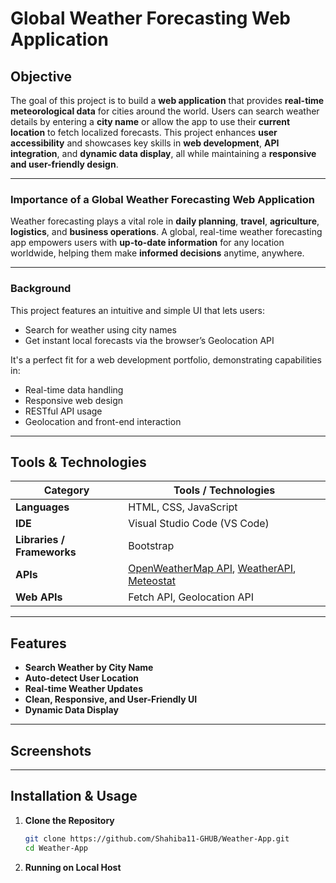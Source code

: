 # Global Weather Forecasting Web Application

## Objective

The goal of this project is to build a **web application** that provides **real-time meteorological data** for cities around the world. Users can search weather details by entering a **city name** or allow the app to use their **current location** to fetch localized forecasts. This project enhances **user accessibility** and showcases key skills in **web development**, **API integration**, and **dynamic data display**, all while maintaining a **responsive and user-friendly design**.

---

### Importance of a Global Weather Forecasting Web Application

Weather forecasting plays a vital role in **daily planning**, **travel**, **agriculture**, **logistics**, and **business operations**. A global, real-time weather forecasting app empowers users with **up-to-date information** for any location worldwide, helping them make **informed decisions** anytime, anywhere.

---

### Background

This project features an intuitive and simple UI that lets users:

- Search for weather using city names
- Get instant local forecasts via the browser’s Geolocation API

It's a perfect fit for a web development portfolio, demonstrating capabilities in:

- Real-time data handling  
- Responsive web design  
- RESTful API usage  
- Geolocation and front-end interaction

---

## Tools & Technologies

| Category               | Tools / Technologies                                          |
|------------------------|---------------------------------------------------------------|
| **Languages**          | HTML, CSS, JavaScript                                         |
| **IDE**                | Visual Studio Code (VS Code)                                  |
| **Libraries / Frameworks** | Bootstrap                                                   |
| **APIs**               | [OpenWeatherMap API](https://openweathermap.org/), [WeatherAPI](https://www.weatherapi.com/), [Meteostat](https://meteostat.net/en/) |
| **Web APIs**           | Fetch API, Geolocation API                                    |

---

## Features

-  **Search Weather by City Name**
-  **Auto-detect User Location**
-  **Real-time Weather Updates**
- **Clean, Responsive, and User-Friendly UI**
- **Dynamic Data Display**

---

## Screenshots


---

## Installation & Usage

1. **Clone the Repository**
   ```bash
   git clone https://github.com/Shahiba11-GHUB/Weather-App.git
   cd Weather-App
   ```
2. **Running on Local Host**
